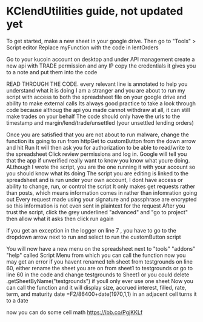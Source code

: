 # KClendUtilities guide, not updated yet
To get started, make a new sheet in your google drive. Then go to "Tools" > Script editor
Replace myFunction with the code in lentOrders

Go to your kucoin account on desktop and under API management create a new api with TRADE permission and any IP
copy the credentials it gives you to a note and put them into the code

READ THROUGH THE CODE. every relevant line is annotated to help you understand what it is doing
I am a stranger and you are about to run my script with access to both the spreadsheet file on your google drive and ability to make external calls
Its always good practice to take a look through code because althoug the api you made cannot withdraw at all, it can still make trades on your behalf
The code should only have the urls to the timestamp and margin/lend/trade/unsettled (your unsettled lending orders)

Once you are satisfied that you are not about to run malware, change the function its going to run from httpGet to customButton from the down arrow and hit Run
It will then ask you for authorization to be able to read/write to the spreadsheet 
Click review permissions and log in. Google will tell you that the app if unverified really want to know you know what youre doing.
ALthough I wrote the script, you are the one running it with your account so you should know what its doing
The script you are editing is linked to the spreadsheet and is run under your own account, I dont have access or ability to change, run, or control the script
It only makes get requests rather than posts, which means information comes in rather than infomration going out
Every request made using your signature and passphrase are encrypted so this information is not even sent in plaintext for the request
After you trust the script, click the grey underlined "advanced" and "go to project" then allow what it asks
then click run again

if you get an exception in the logger on line 7 , you have to go to the dropdown arrow next to run and select to run the customButton script

You will now have a new menu on the spreadsheet next to "tools" "addons" "help" called Script Menu from which you can call the function
now you may get an error if you havent renamed teh sheet from testgrounds on line 60, either rename the sheet you are on from sheet1 to testgrounds or go to line 60 in the code and change testgrounds to Sheet1 or you could delete .getSheetByName("testgrounds") if youll only ever use one sheet
Now you can call the function  and it will display size, accrued interest, filled, rate, term, and maturity date  =F2/86400+date(1970,1,1) in an adjacent cell turns it to a date

now you can do some cell math https://ibb.co/PgjKKLf
